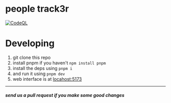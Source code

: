 # people track3r

[![CodeQL](https://github.com/pickingname/track3r/actions/workflows/codeql.yml/badge.svg)](https://github.com/pickingname/track3r/actions/workflows/codeql.yml)

# Developing

1. git clone this repo
2. install pnpm if you haven't `npm install pnpm`
3. install the deps using `pnpm i`
4. and run it using `pnpm dev`
5. web interface is at [locahost:5173](https://localhost:5173)

---

##### send us a pull request if you make some good changes
